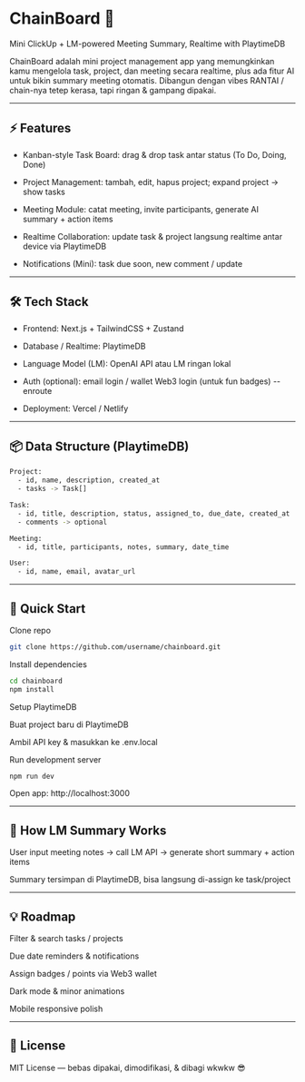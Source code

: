 # ChainBoard 📝

Mini ClickUp + LM-powered Meeting Summary, Realtime with PlaytimeDB

ChainBoard adalah mini project management app yang memungkinkan kamu mengelola task, project, dan meeting secara realtime, plus ada fitur AI untuk bikin summary meeting otomatis. Dibangun dengan vibes RANTAI / chain-nya tetep kerasa, tapi ringan & gampang dipakai.

---

## ⚡ Features

- Kanban-style Task Board: drag & drop task antar status (To Do, Doing, Done)

- Project Management: tambah, edit, hapus project; expand project → show tasks

- Meeting Module: catat meeting, invite participants, generate AI summary + action items

- Realtime Collaboration: update task & project langsung realtime antar device via PlaytimeDB

- Notifications (Mini): task due soon, new comment / update

---

## 🛠 Tech Stack

- Frontend: Next.js + TailwindCSS + Zustand

- Database / Realtime: PlaytimeDB

- Language Model (LM): OpenAI API atau LM ringan lokal

- Auth (optional): email login / wallet Web3 login (untuk fun badges) -- enroute

- Deployment: Vercel / Netlify

---

## 📦 Data Structure (PlaytimeDB)
```bash
Project:
  - id, name, description, created_at
  - tasks -> Task[]

Task:
  - id, title, description, status, assigned_to, due_date, created_at
  - comments -> optional

Meeting:
  - id, title, participants, notes, summary, date_time

User:
  - id, name, email, avatar_url
```

---

## 🚀 Quick Start

Clone repo

```bash
git clone https://github.com/username/chainboard.git
```

Install dependencies

```bash
cd chainboard
npm install
```

Setup PlaytimeDB

Buat project baru di PlaytimeDB

Ambil API key & masukkan ke .env.local

Run development server

```bash
npm run dev
```

Open app: http://localhost:3000

---

 ## 🧠 How LM Summary Works

User input meeting notes → call LM API → generate short summary + action items

Summary tersimpan di PlaytimeDB, bisa langsung di-assign ke task/project

---

## 💡 Roadmap

 Filter & search tasks / projects

 Due date reminders & notifications

 Assign badges / points via Web3 wallet

 Dark mode & minor animations

 Mobile responsive polish

---

## 📜 License

MIT License — bebas dipakai, dimodifikasi, & dibagi wkwkw 😎
